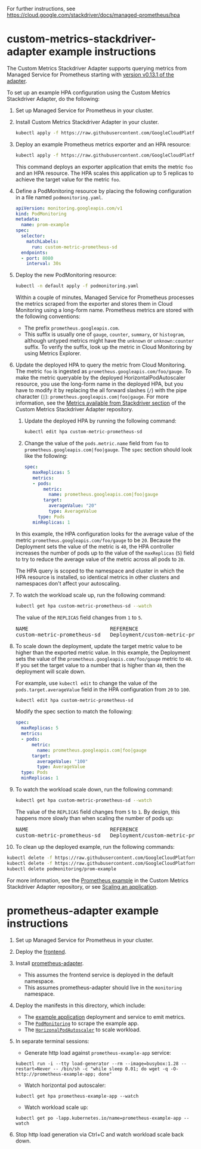 For further instructions, see https://cloud.google.com/stackdriver/docs/managed-prometheus/hpa

# custom-metrics-stackdriver-adapter example instructions

The Custom Metrics Stackdriver Adapter supports querying metrics from
Managed Service for Prometheus starting with
[version v0.13.1 of the adapter](https://github.com/GoogleCloudPlatform/k8s-stackdriver/releases/tag/cm-sd-adapter-v0.13.1).

To set up an example HPA configuration using the Custom Metrics Stackdriver
Adapter, do the following:

1. Set up Managed Service for Prometheus in your cluster.
2. Install Custom Metrics Stackdriver Adapter in your cluster.

   ```sh
   kubectl apply -f https://raw.githubusercontent.com/GoogleCloudPlatform/k8s-stackdriver/8d1799d8dc0069f573515ea6a241a3b6ed6fb3d2/custom-metrics-stackdriver-adapter/deploy/production/adapter_new_resource_model.yaml
   ```

3. Deploy an example Prometheus metrics exporter and an HPA resource:

   ```sh
   kubectl apply -f https://raw.githubusercontent.com/GoogleCloudPlatform/k8s-stackdriver/8d1799d8dc0069f573515ea6a241a3b6ed6fb3d2/custom-metrics-stackdriver-adapter/examples/prometheus-to-sd/custom-metrics-prometheus-sd.yaml
   ```

   This command deploys an exporter application that emits the metric `foo` and
   an HPA resource. The HPA scales this application up to 5 replicas to achieve
   the target value for the metric `foo`.

4. Define a PodMonitoring resource by placing the following configuration in a file named `podmonitoring.yaml`.

   ```yaml
   apiVersion: monitoring.googleapis.com/v1
   kind: PodMonitoring
   metadata:
     name: prom-example
   spec:
     selector:
       matchLabels:
         run: custom-metric-prometheus-sd
     endpoints:
     - port: 8080
       interval: 30s
   ```

5. Deploy the new PodMonitoring resource:

   ```sh
   kubectl -n default apply -f podmonitoring.yaml
   ```

   Within a couple of minutes, Managed Service for Prometheus processes the
   metrics scraped from the exporter and stores them in Cloud Monitoring
   using a long-form name. Prometheus metrics are stored with the following conventions:
      - The prefix `prometheus.googleapis.com`.
      - This suffix is usually one of `gauge`, `counter`, `summary`, or `histogram`,
      although untyped metrics might have the `unknown` or `unknown:counter` suffix.
      To verify the suffix, look up the metric in Cloud Monitoring by using
      Metrics Explorer.

6. Update the deployed HPA to query the metric from Cloud Monitoring. The
   metric `foo` is ingested as `prometheus.googleapis.com/foo/gauge`. To make
   the metric queryable by the deployed HorizontalPodAutoscaler resource, you
   use the long-form name in the deployed HPA, but you have to modify it
   by replacing the all forward slashes (`/`)  with the pipe character (`|`):
   `prometheus.googleapis.com|foo|gauge`. For more information, see the
   [Metrics available from Stackdriver section](https://github.com/GoogleCloudPlatform/k8s-stackdriver/tree/8d1799d8dc0069f573515ea6a241a3b6ed6fb3d2/custom-metrics-stackdriver-adapter#metrics-available-from-stackdriver)
   of the Custom Metrics Stackdriver Adapter repository.

   1. Update the deployed HPA by running the following command:

      ```sh
      kubectl edit hpa custom-metric-prometheus-sd
      ```

   2. Change the value of the `pods.metric.name` field from `foo` to
      `prometheus.googleapis.com|foo|gauge`. The `spec` section should look like
      the following:

      ```yaml
      spec:
         maxReplicas: 5
         metrics:
         - pods:
             metric:
               name: prometheus.googleapis.com|foo|gauge
             target:
               averageValue: "20"
               type: AverageValue
           type: Pods
         minReplicas: 1
      ```

   In this example, the HPA configuration looks for the average value of the
   metric `prometheus.googleapis.com/foo/gauge` to be `20`. Because the
   Deployment sets the value of the metric is `40`, the HPA controller increases
   the number of pods up to the value of the `maxReplicas` (`5`) field to try to
   reduce the average value of the metric across all pods to `20`.

   The HPA query is scoped to the namespace and cluster in which the HPA
   resource is installed, so identical metrics in other clusters and
   namespaces don't affect your autoscaling.

7. To watch the workload scale up, run the following command:

   ```sh
   kubectl get hpa custom-metric-prometheus-sd --watch
   ```

   The value of the `REPLICAS` field changes from `1` to `5`.

   <pre>
   NAME                          REFERENCE                                TARGETS        MINPODS   MAXPODS   REPLICAS   AGE
   custom-metric-prometheus-sd   Deployment/custom-metric-prometheus-sd   40/20          1         5         <b>5</b>          *
   </pre>

8. To scale down the deployment, update the target metric value
   to be higher than the exported metric value. In this example, the Deployment
   sets the value of the `prometheus.googleapis.com/foo/gauge` metric to `40`.
   If you set the target value to a number that is higher than `40`, then the
   deployment will scale down.

   For example, use `kubectl edit` to change the value of the `pods.target.averageValue`
   field in the HPA configuration from `20` to `100`.

   ```sh
   kubectl edit hpa custom-metric-prometheus-sd
   ```

   Modify the spec section to match the following:

   ```yaml
   spec:
     maxReplicas: 5
     metrics:
     - pods:
         metric:
           name: prometheus.googleapis.com|foo|gauge
         target:
           averageValue: "100"
           type: AverageValue
     type: Pods
     minReplicas: 1
   ```

9. To watch the workload scale down, run the following command:

   ```sh
   kubectl get hpa custom-metric-prometheus-sd --watch
   ```

   The value of the `REPLICAS` field changes from `5` to `1`. By design, this
   happens more slowly than when scaling the number of pods up:

   <pre>
   NAME                          REFERENCE                                TARGETS        MINPODS   MAXPODS   REPLICAS   AGE
   custom-metric-prometheus-sd   Deployment/custom-metric-prometheus-sd   40/100          1         5         <b>1</b>          *
   </pre>

10. To clean up the deployed example, run the following commands:

   ```sh
   kubectl delete -f https://raw.githubusercontent.com/GoogleCloudPlatform/k8s-stackdriver/8d1799d8dc0069f573515ea6a241a3b6ed6fb3d2/custom-metrics-stackdriver-adapter/deploy/production/adapter_new_resource_model.yaml
   kubectl delete -f https://raw.githubusercontent.com/GoogleCloudPlatform/k8s-stackdriver/8d1799d8dc0069f573515ea6a241a3b6ed6fb3d2/custom-metrics-stackdriver-adapter/examples/prometheus-to-sd/custom-metrics-prometheus-sd.yaml
   kubectl delete podmonitoring/prom-example
   ```

For more information, see the [Prometheus example](https://github.com/GoogleCloudPlatform/k8s-stackdriver/tree/8d1799d8dc0069f573515ea6a241a3b6ed6fb3d2/custom-metrics-stackdriver-adapter/examples/prometheus-to-sd) in the Custom Metrics Stackdriver Adapter repository, or see [Scaling an application](https://cloud.google.com/kubernetes-engine/docs/how-to/scaling-apps).

# prometheus-adapter example instructions
1. Set up Managed Service for Prometheus in your cluster.
1. Deploy the [frontend](../frontend.yaml).
1. Install [prometheus-adapter](prometheus-adapter.yaml).
    * This assumes the frontend service is deployed in the default namespace.
    * This assumes prometheus-adapter should live in the `monitoring` namespace.
1. Deploy the manifests in this directory, which include:
    * The [example application](example-app.yaml) deployment and service to emit metrics.
    * The [`PodMonitoring`](pod-monitoring.yaml) to scrape the example app.
    * The [`HorizonalPodAutoscaler`](hpa.yaml) to scale workload.
1. In separate terminal sessions:
    * Generate http load against `prometheus-example-app` service:
    ```
    kubectl run -i --tty load-generator --rm --image=busybox:1.28 --restart=Never -- /bin/sh -c "while sleep 0.01; do wget -q -O- http://prometheus-example-app; done"
    ```
    * Watch horizontal pod autoscaler:
    ```
    kubectl get hpa prometheus-example-app --watch
    ```
    * Watch workload scale up:
    ```
    kubectl get po -lapp.kubernetes.io/name=prometheus-example-app --watch
    ```

1. Stop http load generation via Ctrl+C and watch workload scale back down.
